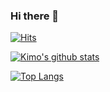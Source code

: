 ### Hi there 👋


[![Hits](https://hits.seeyoufarm.com/api/count/incr/badge.svg?url=https%3A%2F%2Fgithub.com%2FANL0KE&count_bg=%231EE510&title_bg=%23555555&icon=&icon_color=%23931414&title=account+views&edge_flat=false)](https://hits.seeyoufarm.com)


[![Kimo's github stats](https://github-readme-stats.vercel.app/api?username=ANL0KE&show_icons=true&theme=cobalt&count_private=true)](https://github.com/ANL0KE)

[![Top Langs](https://github-readme-stats.vercel.app/api/top-langs/?username=sandy1709&layout=compact&theme=cobalt)](https://github.com/sandy1709)
<!--
**ANL0KE/ANL0KE** is a ✨ _special_ ✨ repository because its `README.md` (this file) appears on your GitHub profile.

Here are some ideas to get you started:

- 🔭 I’m currently working on ...
- 🌱 I’m currently learning ...
- 👯 I’m looking to collaborate on ...
- 🤔 I’m looking for help with ...
- 💬 Ask me about ...
- 📫 How to reach me: ...
- 😄 Pronouns: ...
- ⚡ Fun fact: ...
-->
